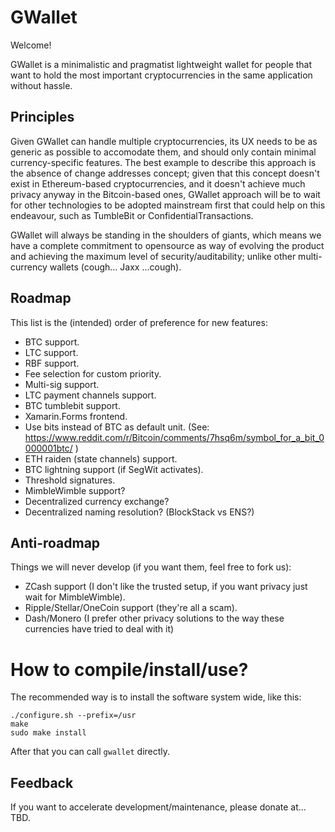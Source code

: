 # GWallet

Welcome!

GWallet is a minimalistic and pragmatist lightweight wallet for people that want to hold the most important cryptocurrencies in the same application without hassle.

## Principles

Given GWallet can handle multiple cryptocurrencies, its UX needs to be as generic as possible to accomodate them, and should only contain minimal currency-specific features. The best example to describe this approach is the absence of change addresses concept; given that this concept doesn't exist in Ethereum-based cryptocurrencies, and it doesn't achieve much privacy anyway in the Bitcoin-based ones, GWallet approach will be to wait for other technologies to be adopted mainstream first that could help on this endeavour, such as TumbleBit or ConfidentialTransactions.

GWallet will always be standing in the shoulders of giants, which means we have a complete commitment to opensource as way of evolving the product and achieving the maximum level of security/auditability; unlike other multi-currency wallets (cough... Jaxx ...cough).


## Roadmap

This list is the (intended) order of preference for new features:

- BTC support.
- LTC support.
- RBF support.
- Fee selection for custom priority.
- Multi-sig support.
- LTC payment channels support.
- BTC tumblebit support.
- Xamarin.Forms frontend.
- Use bits instead of BTC as default unit.
(See: https://www.reddit.com/r/Bitcoin/comments/7hsq6m/symbol_for_a_bit_0000001btc/ )
- ETH raiden (state channels) support.
- BTC lightning support (if SegWit activates).
- Threshold signatures.
- MimbleWimble support?
- Decentralized currency exchange?
- Decentralized naming resolution? (BlockStack vs ENS?)


## Anti-roadmap

Things we will never develop (if you want them, feel free to fork us):

- ZCash support (I don't like the trusted setup, if you want privacy just wait for MimbleWimble).
- Ripple/Stellar/OneCoin support (they're all a scam).
- Dash/Monero (I prefer other privacy solutions to the way these currencies have tried to deal with it)


# How to compile/install/use?

The recommended way is to install the software system wide, like this:

```
./configure.sh --prefix=/usr
make
sudo make install
```

After that you can call `gwallet` directly.


## Feedback

If you want to accelerate development/maintenance, please donate at... TBD.

